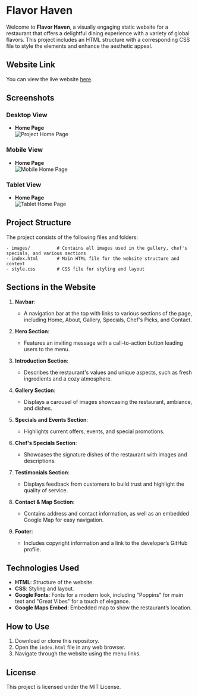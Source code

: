 
# Flavor Haven

Welcome to **Flavor Haven**, a visually engaging static website for a restaurant that offers a delightful dining experience with a variety of global flavors. This project includes an HTML structure with a corresponding CSS file to style the elements and enhance the aesthetic appeal.

## Website Link

You can view the live website [here](https://swarnadeepdeb.github.io/Flavor-Haven/).


## Screenshots

### Desktop View
- **Home Page**  
  ![Project Home Page](images/flavor%20Haven.png)

### Mobile View
- **Home Page**  
  ![Mobile Home Page](images/screencapture-swarnadeepdeb-github-io-Flavor-Haven-2024-11-10-12_16_15.png)

### Tablet View
- **Home Page**  
  ![Tablet Home Page](images/screencapture-swarnadeepdeb-github-io-Flavor-Haven-2024-11-10-12_16_43.png)

## Project Structure

The project consists of the following files and folders:

```
- images/          # Contains all images used in the gallery, chef's specials, and various sections
- index.html       # Main HTML file for the website structure and content
- style.css        # CSS file for styling and layout
```

## Sections in the Website

1. **Navbar**: 
   - A navigation bar at the top with links to various sections of the page, including Home, About, Gallery, Specials, Chef's Picks, and Contact.

2. **Hero Section**:
   - Features an inviting message with a call-to-action button leading users to the menu.

3. **Introduction Section**:
   - Describes the restaurant's values and unique aspects, such as fresh ingredients and a cozy atmosphere.

4. **Gallery Section**:
   - Displays a carousel of images showcasing the restaurant, ambiance, and dishes.

5. **Specials and Events Section**:
   - Highlights current offers, events, and special promotions.

6. **Chef's Specials Section**:
   - Showcases the signature dishes of the restaurant with images and descriptions.

7. **Testimonials Section**:
   - Displays feedback from customers to build trust and highlight the quality of service.

8. **Contact & Map Section**:
   - Contains address and contact information, as well as an embedded Google Map for easy navigation.

9. **Footer**:
   - Includes copyright information and a link to the developer’s GitHub profile.

## Technologies Used

- **HTML**: Structure of the website.
- **CSS**: Styling and layout.
- **Google Fonts**: Fonts for a modern look, including "Poppins" for main text and "Great Vibes" for a touch of elegance.
- **Google Maps Embed**: Embedded map to show the restaurant’s location.

## How to Use

1. Download or clone this repository.
2. Open the `index.html` file in any web browser.
3. Navigate through the website using the menu links.

## License

This project is licensed under the MIT License.
